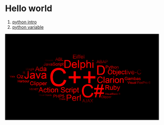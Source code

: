 # Hello world

1. [python intro](https://github.com/codesafin/blog-test/edit/master/index.md)
2. [python variable](https://github.com/codesafin/blog-test/edit/master/index.md)

![Alt text](https://github.com/codesafin/blog-test/blob/master/programming_oop_wallpaper_red_by_hexeno.png)
